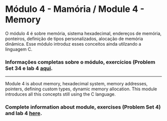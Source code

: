 # Módulo 4 - Mamória / Module 4 - Memory

O módulo 4 é sobre memória, sistema hexadecimal, endereços de memória, ponteiros, definição de tipos personalizados, alocação de memória dinâmica. Esse módulo introduz esses conceitos ainda utilzando a linguagem C.

### Informações completas sobre o módulo, exercícios (Problem Set 34 e lab 4 [aqui](https://cs50.harvard.edu/x/2021/weeks/4/).
----
Module 4 is about memory, hexadecimal system, memory addresses, pointers, defining custom types, dynamic memory allocation. This module introduces all this concepts still using the C language.

### Complete information about module, exercises (Problem Set 4) and lab 4 [here](https://cs50.harvard.edu/x/2021/weeks/4/).